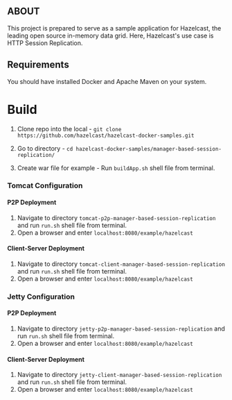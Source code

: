 <h2>ABOUT</h2>
This project is prepared to serve as a sample application for Hazelcast, the leading open source in-memory data grid. Here, Hazelcast's use case is HTTP Session Replication. 

<h2>Requirements</h2>
You should have installed Docker and Apache Maven on your system.

<h1>Build</h1>

1. Clone repo into the local - `git clone https://github.com/hazelcast/hazelcast-docker-samples.git`

2. Go to directory - `cd hazelcast-docker-samples/manager-based-session-replication/`

3. Create war file for example - Run `buildApp.sh` shell file from terminal.


 
<h3>Tomcat Configuration</h3>

<h4>P2P Deployment</h4>

1. Navigate to directory `tomcat-p2p-manager-based-session-replication` and run `run.sh` shell file from terminal.
2. Open a browser and enter `localhost:8080/example/hazelcast`

<h4>Client-Server Deployment</h4>

1. Navigate to directory `tomcat-client-manager-based-session-replication` and run `run.sh` shell file from terminal.
2. Open a browser and enter `localhost:8080/example/hazelcast`


<h3>Jetty Configuration</h3>

<h4>P2P Deployment</h4>

1. Navigate to directory `jetty-p2p-manager-based-session-replication` and run `run.sh` shell file from terminal.
2. Open a browser and enter `localhost:8080/example/hazelcast`

<h4>Client-Server Deployment</h4>

1. Navigate to directory `jetty-client-manager-based-session-replication` and run `run.sh` shell file from terminal.
2. Open a browser and enter `localhost:8080/example/hazelcast`

